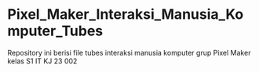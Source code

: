 # Pixel_Maker_Interaksi_Manusia_Komputer_Tubes
Repository ini berisi file tubes interaksi manusia komputer grup Pixel Maker kelas S1 IT KJ 23 002

